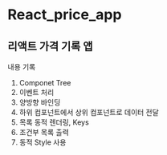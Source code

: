 # React_price_app 


리액트 가격 기록 앱
-------------

내용 기록
1. Componet Tree
2. 이벤트 처리
3. 양방향 바인딩
4. 하위 컴포넌트에서 상위 컴포넌트로 데이터 전달
5. 목록 동적 렌더링, Keys
6. 조건부 목록 출력
7. 동적 Style 사용

